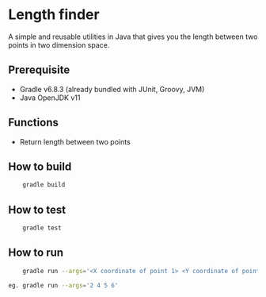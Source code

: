 # Length finder

A simple and reusable utilities in Java that gives you the length between two points in two dimension space.

## Prerequisite

-   Gradle v6.8.3 (already bundled with JUnit, Groovy, JVM)
-   Java OpenJDK v11

## Functions

-   Return length between two points

## How to build

```bash
    gradle build

```

## How to test

```bash
    gradle test

```

## How to run

```bash
    gradle run --args='<X coordinate of point 1> <Y coordinate of point 1> <X coordinate of point 2> <Y coordinate of point 2>'

eg. gradle run --args='2 4 5 6'

```
